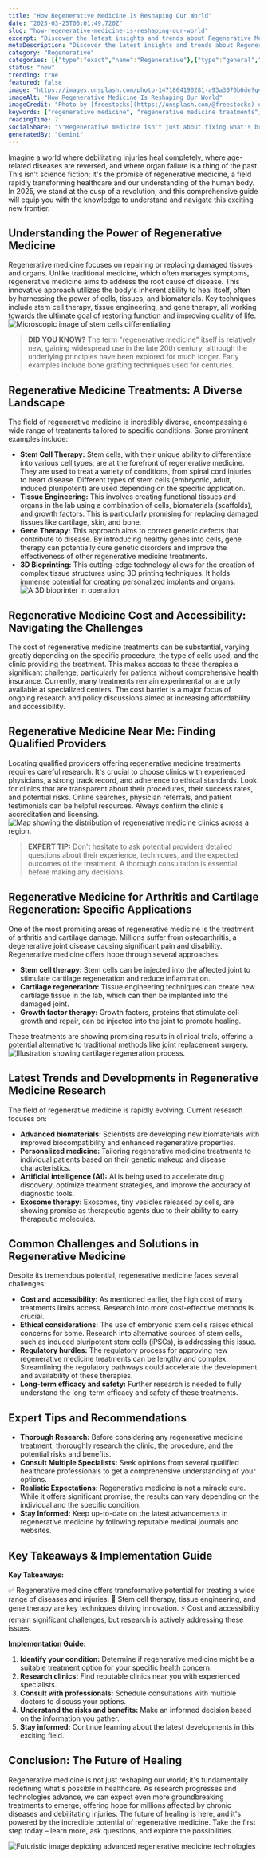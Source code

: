 ```yaml
---
title: "How Regenerative Medicine Is Reshaping Our World"
date: "2025-03-25T06:01:49.720Z"
slug: "how-regenerative-medicine-is-reshaping-our-world"
excerpt: "Discover the latest insights and trends about Regenerative Medicine. This comprehensive guide covers everything you need to know about Regenerative Medicine in 2025."
metaDescription: "Discover the latest insights and trends about Regenerative Medicine. This comprehensive guide covers everything you need to know about Regenerative Medicin..."
category: "Regenerative"
categories: [{"type":"exact","name":"Regenerative"},{"type":"general","name":"Biotechnology"},{"type":"medium","name":"Tissue Engineering"},{"type":"specific","name":"Stem Cell Therapy"},{"type":"niche","name":"Induced Pluripotent Stem Cells"}]
status: "new"
trending: true
featured: false
image: "https://images.unsplash.com/photo-1471864190281-a93a3070b6de?q=85&w=1200&fit=max&fm=webp&auto=compress"
imageAlt: "How Regenerative Medicine Is Reshaping Our World"
imageCredit: "Photo by [freestocks](https://unsplash.com/@freestocks) on Unsplash"
keywords: ["regenerative medicine", "regenerative medicine treatments", "stem cell therapy", "regenerative medicine cost", "regenerative medicine near me", "best regenerative medicine clinics", "regenerative medicine research", "regenerative medicine for arthritis", "cartilage regeneration", "regenerative medicine future"]
readingTime: 7
socialShare: "\"Regenerative medicine isn't just about fixing what's broken; it's about rebuilding what was lost, offering a future where healing transcends our current limitations.\""
generatedBy: "Gemini"
---
```




Imagine a world where debilitating injuries heal completely, where age-related diseases are reversed, and where organ failure is a thing of the past.  This isn't science fiction; it's the promise of regenerative medicine, a field rapidly transforming healthcare and our understanding of the human body. In 2025, we stand at the cusp of a revolution, and this comprehensive guide will equip you with the knowledge to understand and navigate this exciting new frontier.

## Understanding the Power of Regenerative Medicine

Regenerative medicine focuses on repairing or replacing damaged tissues and organs.  Unlike traditional medicine, which often manages symptoms, regenerative medicine aims to address the root cause of disease. This innovative approach utilizes the body's inherent ability to heal itself, often by harnessing the power of cells, tissues, and biomaterials.  Key techniques include stem cell therapy, tissue engineering, and gene therapy, all working towards the ultimate goal of restoring function and improving quality of life. ![Microscopic image of stem cells differentiating](https://images.unsplash.com/photo-1709227371446-8e76f75260b8?q=85&w=1200&fit=max&fm=webp&auto=compress)

> **DID YOU KNOW?**  The term "regenerative medicine" itself is relatively new, gaining widespread use in the late 20th century, although the underlying principles have been explored for much longer.  Early examples include bone grafting techniques used for centuries.

## Regenerative Medicine Treatments: A Diverse Landscape

The field of regenerative medicine is incredibly diverse, encompassing a wide range of treatments tailored to specific conditions.  Some prominent examples include:

* **Stem Cell Therapy:**  Stem cells, with their unique ability to differentiate into various cell types, are at the forefront of regenerative medicine.  They are used to treat a variety of conditions, from spinal cord injuries to heart disease.  Different types of stem cells (embryonic, adult, induced pluripotent) are used depending on the specific application.
* **Tissue Engineering:** This involves creating functional tissues and organs in the lab using a combination of cells, biomaterials (scaffolds), and growth factors. This is particularly promising for replacing damaged tissues like cartilage, skin, and bone.
* **Gene Therapy:**  This approach aims to correct genetic defects that contribute to disease. By introducing healthy genes into cells, gene therapy can potentially cure genetic disorders and improve the effectiveness of other regenerative medicine treatments.
* **3D Bioprinting:** This cutting-edge technology allows for the creation of complex tissue structures using 3D printing techniques.  It holds immense potential for creating personalized implants and organs. ![A 3D bioprinter in operation](https://images.unsplash.com/photo-1471864190281-a93a3070b6de?q=85&w=1200&fit=max&fm=webp&auto=compress)

## Regenerative Medicine Cost and Accessibility: Navigating the Challenges

The cost of regenerative medicine treatments can be substantial, varying greatly depending on the specific procedure, the type of cells used, and the clinic providing the treatment.  This makes access to these therapies a significant challenge, particularly for patients without comprehensive health insurance.  Currently, many treatments remain experimental or are only available at specialized centers.  The cost barrier is a major focus of ongoing research and policy discussions aimed at increasing affordability and accessibility.

## Regenerative Medicine Near Me: Finding Qualified Providers

Locating qualified providers offering regenerative medicine treatments requires careful research.  It's crucial to choose clinics with experienced physicians, a strong track record, and adherence to ethical standards.  Look for clinics that are transparent about their procedures, their success rates, and potential risks.  Online searches, physician referrals, and patient testimonials can be helpful resources.  Always confirm the clinic's accreditation and licensing.  ![Map showing the distribution of regenerative medicine clinics across a region.](https://images.unsplash.com/photo-1516574187841-cb9cc2ca948b?q=85&w=1200&fit=max&fm=webp&auto=compress)

> **EXPERT TIP:**  Don't hesitate to ask potential providers detailed questions about their experience, techniques, and the expected outcomes of the treatment. A thorough consultation is essential before making any decisions.

## Regenerative Medicine for Arthritis and Cartilage Regeneration: Specific Applications

One of the most promising areas of regenerative medicine is the treatment of arthritis and cartilage damage.  Millions suffer from osteoarthritis, a degenerative joint disease causing significant pain and disability.  Regenerative medicine offers hope through several approaches:

* **Stem cell therapy:**  Stem cells can be injected into the affected joint to stimulate cartilage regeneration and reduce inflammation.
* **Cartilage regeneration:**  Tissue engineering techniques can create new cartilage tissue in the lab, which can then be implanted into the damaged joint.
* **Growth factor therapy:**  Growth factors, proteins that stimulate cell growth and repair, can be injected into the joint to promote healing.

These treatments are showing promising results in clinical trials, offering a potential alternative to traditional methods like joint replacement surgery.  ![Illustration showing cartilage regeneration process.](https://images.unsplash.com/photo-1522335579687-9c718c5184d7?q=85&w=1200&fit=max&fm=webp&auto=compress)

## Latest Trends and Developments in Regenerative Medicine Research

The field of regenerative medicine is rapidly evolving.  Current research focuses on:

* **Advanced biomaterials:**  Scientists are developing new biomaterials with improved biocompatibility and enhanced regenerative properties.
* **Personalized medicine:**  Tailoring regenerative medicine treatments to individual patients based on their genetic makeup and disease characteristics.
* **Artificial intelligence (AI):**  AI is being used to accelerate drug discovery, optimize treatment strategies, and improve the accuracy of diagnostic tools.
* **Exosome therapy:** Exosomes, tiny vesicles released by cells, are showing promise as therapeutic agents due to their ability to carry therapeutic molecules.

## Common Challenges and Solutions in Regenerative Medicine

Despite its tremendous potential, regenerative medicine faces several challenges:

* **Cost and accessibility:**  As mentioned earlier, the high cost of many treatments limits access.  Research into more cost-effective methods is crucial.
* **Ethical considerations:**  The use of embryonic stem cells raises ethical concerns for some.  Research into alternative sources of stem cells, such as induced pluripotent stem cells (iPSCs), is addressing this issue.
* **Regulatory hurdles:**  The regulatory process for approving new regenerative medicine treatments can be lengthy and complex.  Streamlining the regulatory pathways could accelerate the development and availability of these therapies.
* **Long-term efficacy and safety:**  Further research is needed to fully understand the long-term efficacy and safety of these treatments.

## Expert Tips and Recommendations

* **Thorough Research:**  Before considering any regenerative medicine treatment, thoroughly research the clinic, the procedure, and the potential risks and benefits.
* **Consult Multiple Specialists:**  Seek opinions from several qualified healthcare professionals to get a comprehensive understanding of your options.
* **Realistic Expectations:**  Regenerative medicine is not a miracle cure.  While it offers significant promise, the results can vary depending on the individual and the specific condition.
* **Stay Informed:**  Keep up-to-date on the latest advancements in regenerative medicine by following reputable medical journals and websites.

## Key Takeaways & Implementation Guide

**Key Takeaways:**

✅ Regenerative medicine offers transformative potential for treating a wide range of diseases and injuries.
🔑 Stem cell therapy, tissue engineering, and gene therapy are key techniques driving innovation.
⚡  Cost and accessibility remain significant challenges, but research is actively addressing these issues.

**Implementation Guide:**

1. **Identify your condition:** Determine if regenerative medicine might be a suitable treatment option for your specific health concern.
2. **Research clinics:**  Find reputable clinics near you with experienced specialists.
3. **Consult with professionals:**  Schedule consultations with multiple doctors to discuss your options.
4. **Understand the risks and benefits:**  Make an informed decision based on the information you gather.
5. **Stay informed:**  Continue learning about the latest developments in this exciting field.

## Conclusion: The Future of Healing

Regenerative medicine is not just reshaping our world; it's fundamentally redefining what's possible in healthcare.  As research progresses and technologies advance, we can expect even more groundbreaking treatments to emerge, offering hope for millions affected by chronic diseases and debilitating injuries.  The future of healing is here, and it's powered by the incredible potential of regenerative medicine.  Take the first step today – learn more, ask questions, and explore the possibilities.

![Futuristic image depicting advanced regenerative medicine technologies](https://images.unsplash.com/photo-1526256262350-7da7584cf5eb?q=85&w=1200&fit=max&fm=webp&auto=compress)
